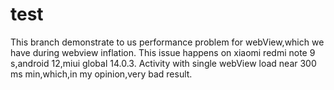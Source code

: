 # test

This branch demonstrate to us performance problem for webView,which we have during webview inflation. This issue happens on xiaomi redmi note 9 s,android 12,miui global 14.0.3. Activity with single webView load near 300 ms min,which,in my opinion,very bad result.